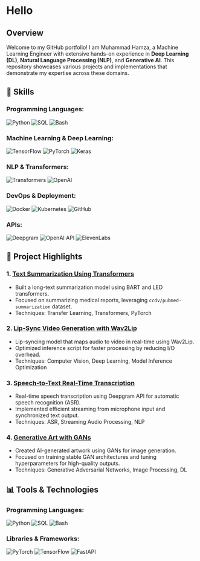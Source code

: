 # Hello

## Overview

Welcome to my GitHub portfolio! I am Muhammad Hamza, a Machine Learning Engineer with extensive hands-on experience in **Deep Learning (DL)**, **Natural Language Processing (NLP)**, and **Generative AI**. This repository showcases various projects and implementations that demonstrate my expertise across these domains.

## 🔧 Skills

### Programming Languages:
![Python](https://img.shields.io/badge/Python-3670A0?style=for-the-badge&logo=python&logoColor=ffdd54)
![SQL](https://img.shields.io/badge/SQL-336791?style=for-the-badge&logo=postgresql&logoColor=white)
![Bash](https://img.shields.io/badge/Bash-4EAA25?style=for-the-badge&logo=gnu-bash&logoColor=white)

### Machine Learning & Deep Learning:
![TensorFlow](https://img.shields.io/badge/TensorFlow-FF6F00?style=for-the-badge&logo=tensorflow&logoColor=white)
![PyTorch](https://img.shields.io/badge/PyTorch-EE4C2C?style=for-the-badge&logo=pytorch&logoColor=white)
![Keras](https://img.shields.io/badge/Keras-D00000?style=for-the-badge&logo=keras&logoColor=white)

### NLP & Transformers:
![Transformers](https://img.shields.io/badge/Hugging%20Face-FFD700?style=for-the-badge&logo=huggingface&logoColor=black)
![OpenAI](https://img.shields.io/badge/OpenAI-412991?style=for-the-badge&logo=openai&logoColor=white)

### DevOps & Deployment:
![Docker](https://img.shields.io/badge/Docker-2496ED?style=for-the-badge&logo=docker&logoColor=white)
![Kubernetes](https://img.shields.io/badge/Kubernetes-326CE5?style=for-the-badge&logo=kubernetes&logoColor=white)
![GitHub](https://img.shields.io/badge/GitHub-100000?style=for-the-badge&logo=github&logoColor=white)

### APIs:
![Deepgram](https://img.shields.io/badge/Deepgram-E00000?style=for-the-badge&logo=deepgram&logoColor=white)
![OpenAI API](https://img.shields.io/badge/OpenAI_API-412991?style=for-the-badge&logo=openai&logoColor=white)
![ElevenLabs](https://img.shields.io/badge/ElevenLabs-000000?style=for-the-badge&logo=elevenlabs&logoColor=white)

## 📂 Project Highlights

### 1. **[Text Summarization Using Transformers](https://github.com/hamzasand/text-summarization)**
   - Built a long-text summarization model using BART and LED transformers.
   - Focused on summarizing medical reports, leveraging `ccdv/pubmed-summarization` dataset.
   - Techniques: Transfer Learning, Transformers, PyTorch

### 2. **[Lip-Sync Video Generation with Wav2Lip](https://github.com/hamzasand/wav2lip)**
   - Lip-syncing model that maps audio to video in real-time using Wav2Lip.
   - Optimized inference script for faster processing by reducing I/O overhead.
   - Techniques: Computer Vision, Deep Learning, Model Inference Optimization

### 3. **[Speech-to-Text Real-Time Transcription](https://github.com/hamzasand/speech-to-text)**
   - Real-time speech transcription using Deepgram API for automatic speech recognition (ASR).
   - Implemented efficient streaming from microphone input and synchronized text output.
   - Techniques: ASR, Streaming Audio Processing, NLP

### 4. **[Generative Art with GANs](https://github.com/hamzasand/generative-art)**
   - Created AI-generated artwork using GANs for image generation.
   - Focused on training stable GAN architectures and tuning hyperparameters for high-quality outputs.
   - Techniques: Generative Adversarial Networks, Image Processing, DL

## 📊 Tools & Technologies

### Programming Languages:
![Python](https://img.shields.io/badge/Python-3670A0?style=for-the-badge&logo=python&logoColor=ffdd54)
![SQL](https://img.shields.io/badge/SQL-336791?style=for-the-badge&logo=postgresql&logoColor=white)
![Bash](https://img.shields.io/badge/Bash-4EAA25?style=for-the-badge&logo=gnu-bash&logoColor=white)

### Libraries & Frameworks:
![PyTorch](https://img.shields.io/badge/PyTorch-EE4C2C?style=for-the-badge&logo=pytorch&logoColor=white)
![TensorFlow](https://img.shields.io/badge/TensorFlow-FF6F00?style=for-the-badge&logo=tensorflow&logoColor=white)
![FastAPI](https://img.shields.io/badge/FastAPI-009688?style=for-the-badge&logo=fastapi&logoColor=white)


